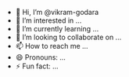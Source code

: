 - 👋 Hi, I’m @vikram-godara
- 👀 I’m interested in ...
- 🌱 I’m currently learning ...
- 💞️ I’m looking to collaborate on ...
- 📫 How to reach me ...
- 😄 Pronouns: ...
- ⚡ Fun fact: ...

<!---
vikram-godara/vikram-godara is a ✨ special ✨ repository because its `README.md` (this file) appears on your GitHub profile.
You can click the Preview link to take a look at your changes.
--->
